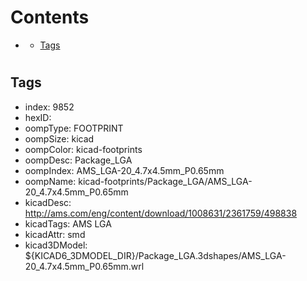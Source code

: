 



Contents
========

* [](#)
	* [Tags](#tags)

# 

## Tags

- index: 9852
- hexID: 
- oompType: FOOTPRINT
- oompSize: kicad
- oompColor: kicad-footprints
- oompDesc: Package_LGA
- oompIndex: AMS_LGA-20_4.7x4.5mm_P0.65mm
- oompName: kicad-footprints/Package_LGA/AMS_LGA-20_4.7x4.5mm_P0.65mm
- kicadDesc: http://ams.com/eng/content/download/1008631/2361759/498838
- kicadTags: AMS LGA
- kicadAttr: smd
- kicad3DModel: ${KICAD6_3DMODEL_DIR}/Package_LGA.3dshapes/AMS_LGA-20_4.7x4.5mm_P0.65mm.wrl
